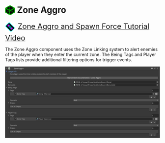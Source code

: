 # <img src="./Images/zone-icon.png" valign="middle" style="padding-bottom: 4px"> Zone Aggro

<img src="./Images/icon_marrow_video.png" valign="middle" style="margin: 0px 5px 5px 0px"/> <a href="https://www.youtube.com/watch?v=xPDfccK1Cns"><font size="5">Zone Aggro and Spawn Force Tutorial Video</font></a> 

The Zone Aggro component uses the Zone Linking system to alert enemies of the player when they enter the current zone.  The Being Tags and Player Tags lists provide additional filtering options for trigger events.

<img src="./Images/zoneaggro_inspector.png" />
